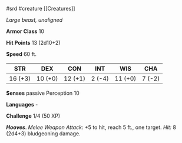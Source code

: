 #srd #creature [[Creatures]]

*Large beast, unaligned*

**Armor Class** 10

**Hit Points** 13 (2d10+2)

**Speed** 60 ft.

| STR     | DEX     | CON     | INT    | WIS     | CHA    |
|---------|---------|---------|--------|---------|--------|
| 16 (+3) | 10 (+0) | 12 (+1) | 2 (-4) | 11 (+0) | 7 (-2) |

**Senses** passive Perception 10

**Languages** -

**Challenge** 1/4 (50 XP)


***Hooves***. *Melee Weapon Attack:* +5 to hit, reach 5 ft., one target. *Hit:* 8 (2d4+3) bludgeoning damage.

